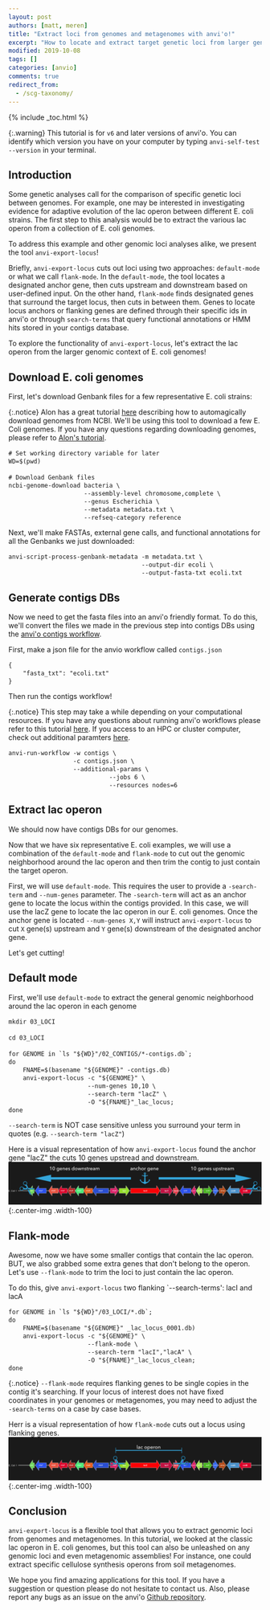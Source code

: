 ```yaml
---
layout: post
authors: [matt, meren]
title: "Extract loci from genomes and metagenomes with anvi'o!"
excerpt: "How to locate and extract target genetic loci from larger genetic context."
modified: 2019-10-08
tags: []
categories: [anvio]
comments: true
redirect_from:
  - /scg-taxonomy/
---
```


{% include _toc.html %}

{:.warning}
This tutorial is for `v6` and later versions of anvi'o. You can identify which version you have on your computer by typing `anvi-self-test --version` in your terminal.

## Introduction
Some genetic analyses call for the comparison of specific genetic loci between genomes. For example, one may be interested in investigating evidence for adaptive evolution of the lac operon between different E. coli strains. The first step to this analysis would be to extract the various lac operon from a collection of E. coli genomes. 

To address this example and other genomic loci analyses alike, we present the tool `anvi-export-locus`!

Briefly, `anvi-export-locus` cuts out loci using two approaches: `default-mode` or what we call `flank-mode`. In the `default-mode`, the tool locates a designated anchor gene, then cuts upstream and downstream based on user-defined input. On the other hand, `flank-mode` finds designated genes that surround the target locus, then cuts in between them. Genes to locate locus anchors or flanking genes are defined through their specific ids in anvi'o or through `search-terms` that query functional annotations or HMM hits stored in your contigs database.

To explore the functionality of `anvi-export-locus`, let's extract the lac operon from the larger genomic context of E. coli genomes!

## Download E. coli genomes

First, let's download Genbank files for a few representative E. coli strains:

{:.notice}
Alon has a great tutorial [here](http://merenlab.org/2019/03/14/ncbi-genome-download-magic/) describing how to automagically download genomes from NCBI. We'll be using this tool to download a few E. Coli genomes. If you have any questions regarding downloading genomes, please refer to [Alon's tutorial](http://merenlab.org/2019/03/14/ncbi-genome-download-magic/).

```{bash}
# Set working directory variable for later
WD=$(pwd)

# Download Genbank files
ncbi-genome-download bacteria \
                     --assembly-level chromosome,complete \
                     --genus Escherichia \
                     --metadata metadata.txt \
                     --refseq-category reference
```

Next, we'll make FASTAs, external gene calls, and functional annotations for all the Genbanks we just downloaded:
```{bash}
anvi-script-process-genbank-metadata -m metadata.txt \
                                     --output-dir ecoli \
                                     --output-fasta-txt ecoli.txt
```

## Generate contigs DBs
Now we need to get the fasta files into an anvi'o friendly format. To do this, we'll convert the files we made in the previous step into contigs DBs using the [anvi'o contigs workflow](http://merenlab.org/2018/07/09/anvio-snakemake-workflows/#contigs-workflow). 

First, make a json file for the anvio workflow called `contigs.json`
```{bash}
{
    "fasta_txt": "ecoli.txt"
}
```

Then run the contigs workflow! 

{:.notice}
This step may take a while depending on your computational resources. If you have any questions about running anvi'o workflows please refer to this tutorial [here](http://merenlab.org/2018/07/09/anvio-snakemake-workflows/#a-general-introduction-to-essentials). If you access to an HPC or cluster computer, check out additional paramters  [here](http://merenlab.org/2018/07/09/anvio-snakemake-workflows/#running-workflows-on-a-cluster).
```{bash}
anvi-run-workflow -w contigs \
                  -c contigs.json \
                  --additional-params \
                            --jobs 6 \
                            --resources nodes=6
```

## Extract lac operon
We should now have contigs DBs for our genomes. 

Now that we have six representative E. coli examples, we will use a combination of the `default-mode` and `flank-mode` to cut out the genomic neighborhood around the lac operon and then trim the contig to just contain the target operon. 

First, we will use `default-mode`. This requires the user to provide a `-search-term` and `--num-genes` parameter. The `-search-term` will act as an anchor gene to locate the locus within the contigs provided. In this case, we will use the lacZ gene to locate the lac operon in our  E. coli genomes. Once the anchor gene is located `--num-genes X,Y` will instruct `anvi-export-locus` to cut `X` gene(s) upstream and `Y` gene(s) downstream of the designated anchor gene.

Let's get cutting!

## Default mode

First, we'll use `default-mode` to extract the general genomic neighborhood around the lac operon in each genome
```{bash}
mkdir 03_LOCI

cd 03_LOCI

for GENOME in `ls "${WD}"/02_CONTIGS/*-contigs.db`;
do
    FNAME=$(basename "${GENOME}" -contigs.db)
    anvi-export-locus -c "${GENOME}" \
                      --num-genes 10,10 \
                      --search-term "lacZ" \
                      -O "${FNAME}"_lac_locus;
done
```


`--search-term` is NOT case sensitive unless you surround your term in quotes (e.g. `--search-term "lacZ"`)

Here is a visual representation of how `anvi-export-locus` found the anchor gene "lacZ" the cuts 10 genes upstread and downstream.
[![export-locus-defaultmode](/images/export-locus-defaultmode.png)](export-locus-defaultmode.png){:.center-img .width-100}

## Flank-mode

Awesome, now we have some smaller contigs that contain the lac operon. BUT, we also grabbed some extra genes that don't belong to the operon. Let's use `--flank-mode` to trim the loci to just contain the lac operon.

To do this, give `anvi-export-locus` two flanking `--search-terms': lacI and lacA
```{bash}
for GENOME in `ls "${WD}"/03_LOCI/*.db`;
do
    FNAME=$(basename "${GENOME}" _lac_locus_0001.db)
    anvi-export-locus -c "${GENOME}" \
                      --flank-mode \
                      --search-term "lacI","lacA" \
                      -O "${FNAME}"_lac_locus_clean;
done
```

{:.notice}
`--flank-mode` requires flanking genes to be single copies in the contig it's searching. If your locus of interest does not have fixed coordinates in your genomes or metagenomes, you may need to adjust the `-search-terms` on a case by case bases. 

Herr is a visual representation of how `flank-mode` cuts out a locus using flanking genes.
[![export-locus-defaultmode](/images/export-locus-flankmode.png)](export-locus-flankmode.png){:.center-img .width-100}

## Conclusion

`anvi-export-locus` is a flexible tool that allows you to extract genomic loci from genomes and metagenomes. In this tutorial, we looked at the classic lac operon in E. coli genomes, but this tool can also be unleashed on any genomic loci and even metagenomic assemblies! For instance, one could extract specific cellulose synthesis operons from soil metagenomes.

We hope you find amazing applications for this tool. If you have a suggestion or question please do not hesitate to contact us. Also, please report any bugs as an issue on the anvi'o [Github repository](https://github.com/merenlab/anvio).
